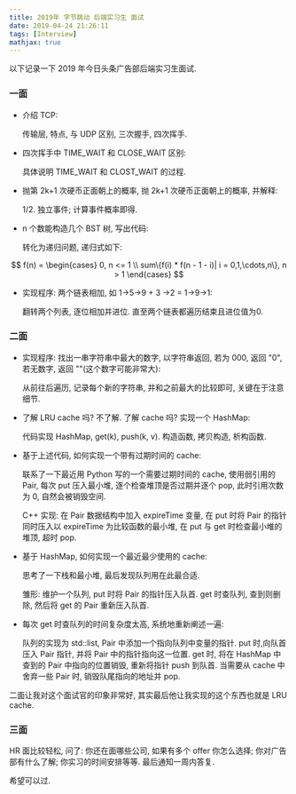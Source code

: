 ```yaml
---
title: 2019年 字节跳动 后端实习生 面试
date: 2019-04-24 21:26:11
tags: [Interview]
mathjax: true
---
```


以下记录一下 2019 年今日头条广告部后端实习生面试.

### 一面

- 介绍 TCP:

  传输层, 特点, 与 UDP 区别, 三次握手, 四次挥手.

- 四次挥手中 TIME_WAIT 和 CLOSE_WAIT 区别:

  具体说明 TIME_WAIT 和 CLOST_WAIT 的过程.

- 抛第 2k+1 次硬币正面朝上的概率, 抛 2k+1 次硬币正面朝上的概率, 并解释:

  1/2. 独立事件; 计算事件概率即得.

<!--more-->

- n 个数能构造几个 BST 树, 写出代码:
  
  转化为递归问题, 递归式如下:

$$
f(n) = \begin{cases}
0, n <= 1 \\
sum\{f(i) * f(n - 1 - i)| i = 0,1,\cdots,n\}, n > 1
\end{cases}
$$

- 实现程序: 两个链表相加, 如 1->5->9 + 3 ->2 = 1->9->1:

  翻转两个列表, 逐位相加并进位. 直至两个链表都遍历结束且进位值为0.

### 二面

- 实现程序: 找出一串字符串中最大的数字, 以字符串返回, 若为 000, 返回 "0", 若无数字, 返回 ""(这个数字可能非常大):

  从前往后遍历, 记录每个新的字符串, 并和之前最大的比较即可, 关键在于注意细节.

- 了解 LRU cache 吗? 不了解. 了解 cache 吗? 实现一个 HashMap:

  代码实现 HashMap, get(k), push(k, v). 构造函数, 拷贝构造, 析构函数.

- 基于上述代码, 如何实现一个带有过期时间的 cache:

  联系了一下最近用 Python 写的一个需要过期时间的 cache, 使用弱引用的 Pair, 每次 put 压入最小堆, 逐个检查堆顶是否过期并逐个 pop, 此时引用次数为 0, 自然会被销毁空间.

  C++ 实现: 在 Pair 数据结构中加入 expireTime 变量, 在 put 时将 Pair 的指针同时压入以 expireTime 为比较函数的最小堆, 在 put 与 get 时检查最小堆的堆顶, 超时 pop.

- 基于 HashMap, 如何实现一个最近最少使用的 cache:

  思考了一下栈和最小堆, 最后发现队列用在此最合适.

  雏形: 维护一个队列, put 时将 Pair 的指针压入队首. get 时查队列, 查到则删除, 然后将 get 的 Pair 重新压入队首.

- 每次 get 时查队列的时间复杂度太高, 系统地重新阐述一遍:

  队列的实现为 std::list, Pair 中添加一个指向队列中变量的指针. put 时,向队首压入 Pair 指针, 并将 Pair 中的指针指向这一位置. get 时, 将在 HashMap 中查到的 Pair 中指向的位置销毁, 重新将指针 push 到队首. 当需要从 cache 中舍弃一些 Pair 时, 销毁队尾指向的地址并 pop.

二面让我对这个面试官的印象非常好, 其实最后他让我实现的这个东西也就是 LRU cache.

### 三面

HR 面比较轻松, 问了: 你还在面哪些公司, 如果有多个 offer 你怎么选择; 你对广告部有什么了解; 你实习的时间安排等等. 最后通知一周内答复.

希望可以过.
